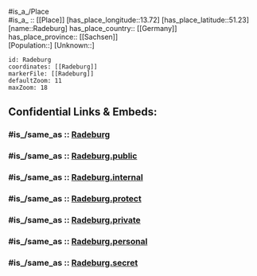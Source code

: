 ﻿---
confidential: public
isDeleted: false
location:
- 51.23
- 13.72
mapmarker: city
mapzoom:
- 7
- 12
SpocWebEntityId: 33601
tags:
- geo/City
type: City
---

#is_a_/Place  
#is_a_ :: [[Place]] 
[has_place_longitude::13.72] 
[has_place_latitude::51.23] 
[name::Radeburg] 
has_place_country:: [[Germany]]  
has_place_province:: [[Sachsen]]  
[Population::] 
[Unknown::] 


```leaflet
id: Radeburg
coordinates: [[Radeburg]] 
markerFile: [[Radeburg]] 
defaultZoom: 11 
maxZoom: 18
```


## Confidential Links & Embeds: 

### #is_/same_as :: [Radeburg](/_Standards/Earth/Continent/Europe/Europe~Central/Germany/Germany~East/Sachsen/counties~Sachsen/Meißen/cities~Meißen/Ebersbach/City/Radeburg.md) 

### #is_/same_as :: [Radeburg.public](/_public/Earth/Continent/Europe/Europe~Central/Germany/Germany~East/Sachsen/counties~Sachsen/Meißen/cities~Meißen/Ebersbach/City/Radeburg.public.md) 

### #is_/same_as :: [Radeburg.internal](/_internal/Earth/Continent/Europe/Europe~Central/Germany/Germany~East/Sachsen/counties~Sachsen/Meißen/cities~Meißen/Ebersbach/City/Radeburg.internal.md) 

### #is_/same_as :: [Radeburg.protect](/_protect/Earth/Continent/Europe/Europe~Central/Germany/Germany~East/Sachsen/counties~Sachsen/Meißen/cities~Meißen/Ebersbach/City/Radeburg.protect.md) 

### #is_/same_as :: [Radeburg.private](/_private/Earth/Continent/Europe/Europe~Central/Germany/Germany~East/Sachsen/counties~Sachsen/Meißen/cities~Meißen/Ebersbach/City/Radeburg.private.md) 

### #is_/same_as :: [Radeburg.personal](/_personal/Earth/Continent/Europe/Europe~Central/Germany/Germany~East/Sachsen/counties~Sachsen/Meißen/cities~Meißen/Ebersbach/City/Radeburg.personal.md) 

### #is_/same_as :: [Radeburg.secret](/_secret/Earth/Continent/Europe/Europe~Central/Germany/Germany~East/Sachsen/counties~Sachsen/Meißen/cities~Meißen/Ebersbach/City/Radeburg.secret.md)

